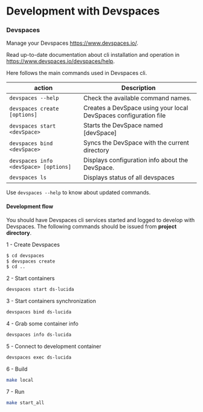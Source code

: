 # Development with Devspaces

### Devspaces 

Manage your Devspaces https://www.devspaces.io/.

Read up-to-date documentation about cli installation and operation in https://www.devspaces.io/devspaces/help.

Here follows the main commands used in Devspaces cli.

|action   |Description                                                                                   |
|---------|----------------------------------------------------------------------------------------------|
|`devspaces --help`                    |Check the available command names.                               |
|`devspaces create [options]`          |Creates a DevSpace using your local DevSpaces configuration file |
|`devspaces start <devSpace>`          |Starts the DevSpace named \[devSpace\]                           |
|`devspaces bind <devSpace>`           |Syncs the DevSpace with the current directory                    |
|`devspaces info <devSpace> [options]` |Displays configuration info about the DevSpace.                  |
|`devspaces ls`                        |Displays status of all devspaces                                 |

Use `devspaces --help` to know about updated commands.

#### Development flow

You should have Devspaces cli services started and logged to develop with Devspaces.
The following commands should be issued from **project directory**.

1 - Create Devspaces

```bash
$ cd devspaces
$ devspaces create
$ cd ..

```

2 - Start containers

```bash
devspaces start ds-lucida
```

3 - Start containers synchronization

```bash
devspaces bind ds-lucida
```

4 - Grab some container info

```bash
devspaces info ds-lucida
```

5 - Connect to development container

```bash
devspaces exec ds-lucida
```

6 - Build 

```bash
make local
```
7 - Run

```bash
make start_all
```